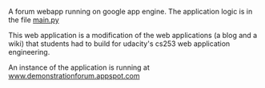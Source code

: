 A forum webapp running on google app engine. The application logic is in the file [main.py](https://github.com/azavadil/portfolio/blob/master/Demo/main.py)

This web application is a modification of the web applications (a blog and a wiki) that students had to build for udacity's cs253 web application engineering. 

An instance of the application is running at www.demonstrationforum.appspot.com